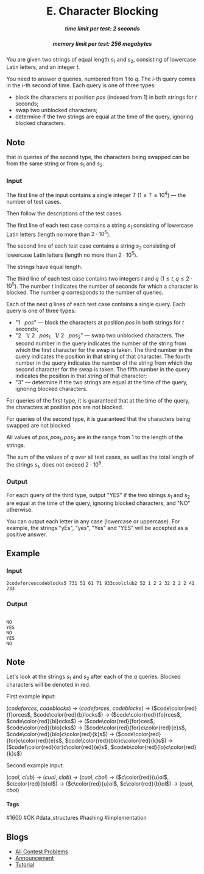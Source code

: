 <h1 style='text-align: center;'> E. Character Blocking</h1>

<h5 style='text-align: center;'>time limit per test: 2 seconds</h5>
<h5 style='text-align: center;'>memory limit per test: 256 megabytes</h5>

You are given two strings of equal length $s_1$ and $s_2$, consisting of lowercase Latin letters, and an integer $t$.

You need to answer $q$ queries, numbered from $1$ to $q$. The $i$-th query comes in the $i$-th second of time. Each query is one of three types: 

* block the characters at position $pos$ (indexed from $1$) in both strings for $t$ seconds;
* swap two unblocked characters;
* determine if the two strings are equal at the time of the query, ignoring blocked characters.

## Note

 that in queries of the second type, the characters being swapped can be from the same string or from $s_1$ and $s_2$.

### Input

The first line of the input contains a single integer $T$ ($1 \le T \le 10^4$) — the number of test cases.

Then follow the descriptions of the test cases.

The first line of each test case contains a string $s_1$ consisting of lowercase Latin letters (length no more than $2 \cdot 10^5$).

The second line of each test case contains a string $s_2$ consisting of lowercase Latin letters (length no more than $2 \cdot 10^5$).

The strings have equal length.

The third line of each test case contains two integers $t$ and $q$ ($1 \le t, q \le 2 \cdot 10^5$). The number $t$ indicates the number of seconds for which a character is blocked. The number $q$ corresponds to the number of queries.

Each of the next $q$ lines of each test case contains a single query. Each query is one of three types: 

* "$1\ \ \ pos$" — block the characters at position $pos$ in both strings for $t$ seconds;
* "$2\ \ \ 1/\;\!2\ \ \ pos_1\ \ \ 1/\;\!2\ \ \ pos_2$" — swap two unblocked characters. The second number in the query indicates the number of the string from which the first character for the swap is taken. The third number in the query indicates the position in that string of that character. The fourth number in the query indicates the number of the string from which the second character for the swap is taken. The fifth number in the query indicates the position in that string of that character;
* "$3$" — determine if the two strings are equal at the time of the query, ignoring blocked characters.

For queries of the first type, it is guaranteed that at the time of the query, the characters at position $pos$ are not blocked.

For queries of the second type, it is guaranteed that the characters being swapped are not blocked.

All values of $pos, pos_1, pos_2$ are in the range from $1$ to the length of the strings.

The sum of the values of $q$ over all test cases, as well as the total length of the strings $s_1$, does not exceed $2 \cdot 10^5$.

### Output

For each query of the third type, output "YES" if the two strings $s_1$ and $s_2$ are equal at the time of the query, ignoring blocked characters, and "NO" otherwise.

You can output each letter in any case (lowercase or uppercase). For example, the strings "yEs", "yes", "Yes" and "YES" will be accepted as a positive answer.

## Example

### Input


```text
2codeforcescodeblocks5 731 51 61 71 933coolclub2 52 1 2 2 32 2 2 2 41 233
```
### Output

```text

NO
YES
NO
YES
NO

```
## Note

Let's look at the strings $s_1$ and $s_2$ after each of the $q$ queries. Blocked characters will be denoted in red.

First example input:

($codeforces$, $codeblocks$) $\rightarrow$ ($codeforces$, $codeblocks$) $\rightarrow$ ($code\color{red}{f}orces$, $code\color{red}{b}locks$) $\rightarrow$ ($code\color{red}{fo}rces$, $code\color{red}{bl}ocks$) $\rightarrow$ ($code\color{red}{for}ces$, $code\color{red}{blo}cks$) $\rightarrow$ ($code\color{red}{for}c\color{red}{e}s$, $code\color{red}{blo}c\color{red}{k}s$) $\rightarrow$ ($code\color{red}{for}c\color{red}{e}s$, $code\color{red}{blo}c\color{red}{k}s$) $\rightarrow$ ($codef\color{red}{or}c\color{red}{e}s$, $codeb\color{red}{lo}c\color{red}{k}s$)

Second example input:

($cool$, $club$) $\rightarrow$ ($cuol$, $clob$) $\rightarrow$ ($cuol$, $cbol$) $\rightarrow$ ($c\color{red}{u}ol$, $c\color{red}{b}ol$) $\rightarrow$ ($c\color{red}{u}ol$, $c\color{red}{b}ol$) $\rightarrow$ ($cuol$, $cbol$)



#### Tags 

#1600 #OK #data_structures #hashing #implementation 

## Blogs
- [All Contest Problems](../Codeforces_Round_878_(Div._3).md)
- [Announcement](../blogs/Announcement.md)
- [Tutorial](../blogs/Tutorial.md)
